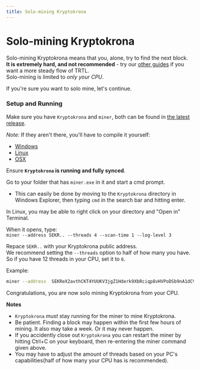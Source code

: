 ```yaml
---
title: Solo-mining Kryptokrona
---
```


# Solo-mining Kryptokrona

Solo-mining Kryptokrona means that you, alone, try to find the next block.\
**It is extremely hard, and not recommended** - try our [other guides](../../docs/guides/Mining/) if you want a more steady flow of TRTL.\
Solo-mining is limited to _only your CPU_.

If you're sure you want to solo mine, let's continue.

### Setup and Running

Make sure you have `Kryptokrona` and `miner`, both can be found in [the latest release](https://github.com/kryptokrona/kryptokrona/releases).

_Note_: If they aren't there, you'll have to compile it yourself:

* [Windows](https://kryptokrona.se/Kryptokrona-win.zip)
* [Linux](https://kryptokrona.se/Kryptokrona-linux.zip)
* [OSX](https://kryptokrona.se/Kryptokrona-mac.zip)

Ensure **`Kryptokrona` is running and fully synced**.

Go to your folder that has `miner.exe` in it and start a cmd prompt.

* This can easily be done by moving to the `Kryptokrona` directory in Windows Explorer, then typing `cmd` in the search bar and hitting enter.

In Linux, you may be able to right click on your directory and "Open in" Terminal.

When it opens, type:\
`miner --address SEKR.. --threads 4 --scan-time 1 --log-level 3`

Repace `SEKR..` with your Kryptokrona public address.\
We recommend setting the `--threads` option to half of how many you have. So if you have 12 threads in your CPU, set it to `6`.

Example:

```bash
miner --address  SEKReX2avthCKT4YUUKV3jgZ1Hderk9XbRciqp8vHVPoDSb9nA1dCV86Jia3TkD4jWgfxeh1AEYV3DKEAesSb7mSAvNqf6cB6kR --threads 4 --scan-time 1 --log-level 3
```

Congratulations, you are now solo mining Kryptokrona from your CPU.

**Notes**

* `Kryptokrona` _must_ stay running for the miner to mine Kryptokrona.
* Be patient. Finding a block may happen within the first few hours of mining. It also may take a week. Or it may never happen.
* If you accidently close out `Kryptokrona` you can restart the miner by hitting Ctrl+C on your keyboard, then re-entering the miner command given above.
* You may have to adjust the amount of threads based on your PC's capabilities(half of how many your CPU has is recommended).
